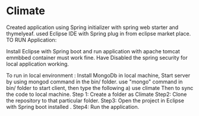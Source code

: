 # Climate
Created application using Spring initializer with spring web starter and thymelyeaf.
used Eclipse IDE with Spring plug in from eclipse market place. 
TO RUN Application:

Install Eclipse with Spring boot and run application with apache tomcat emmbbed container must work fine. 
Have Disabled the spring security for local application working. 

To run in local environment :
Install MongoDb in local machine, Start server by using mongod command in the bin/ folder. 
use "mongo" command in bin/ folder to start client, then type the following
a) use climate
Then to sync the code to local machine. 
 Step 1: Create a folder as Climate
 Step2: Clone the repository to that particular folder.
 Step3: Open the project in Eclipse with Spring boot installed . 
 Step4: Run the application.
 
